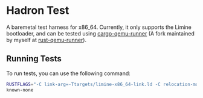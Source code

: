 # Hadron Test

A baremetal test harness for x86_64.
Currently, it only supports the Limine bootloader, and can be tested using [cargo-qemu-runner](https://github.com/Qwinci/cargo-qemu-runner) (A fork maintained by myself at [rust-qemu-runner](https://github.com/hxyulin/rust-qemu-runner)).

## Running Tests

To run tests, you can use the following command:
```bash
RUSTFLAGS="-C link-arg=-Ttargets/limine-x86_64-link.ld -C relocation-model=static -C panic=unwind" cargo test -p hadron-test --example basic_test --target x86_64-un
known-none
```
